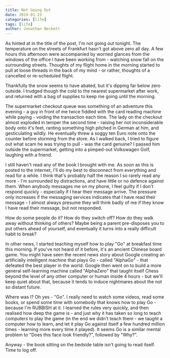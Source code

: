 ```yaml
---
title: Not Going Out
date: 2019-01-23
categories: [life]
tags: [life]
author: Jonathan Beckett
---
```


As hinted at in the title of the post, I'm not going out tonight. The temperature on the streets of Frankfurt hasn't got above zero all day. A few hours this afternoon were accompanied by worried glances from the windows of the office I have been working from - watching snow fall on the surrounding streets. Thoughts of my flight home in the morning started to pull at loose threads in the back of my mind - or rather, thoughts of a cancelled or re-scheduled flight.

Thankfully the snow seems to have abated, but it's dipping far below zero outside. I trudged though the cold to the nearest supermarket after work, and returned with a bag of supplies to keep me going until the morning.

The supermarket checkout queue was something of an adventure this evening - a guy in front of me twice fiddled with the card reading machine while paying - voiding the transaction each time. The lady on the checkout almost exploded in temper the second time - raising her not inconsiderable body onto it's feet, ranting something high pitched in German at him, and gesticulating wildly. He eventually threw a soggy ten Euro note onto the counter before storming from the store. As I walked back, I tried to figure out what scam he was trying to pull - was the card genuine? I passed him outside the supermarket, getting into a pimped-out Volkswagen Golf, laughing with a friend.

I still haven't read any of the book I brought with me. As soon as this is posted to the internet, I'll do my best to disconnect from everything and read for a while. I think that's probably half the reason I so rarely read any more - I'm surrounded by distractions, and have little or no defence against them. When anybody messages me on my phone, I feel guilty if I don't respond quickly - especially if I hear their message arrive. The pressure only increases if the messaging services indicates that I have read their message - I almost always presume they will think badly of me if they know I have read their message, but not responded.

How do some people do it? How do they switch off? How do they walk away without thinking of others? Maybe being a parent pre-disposes you to put others ahead of yourself, and eventually it turns into a really difficult habit to break?

In other news, I started teaching myself how to play "Go" at breakfast time this morning. If you've not heard of it before, it's an ancient Chinese board game. You might have seen the recent news story about Google creating an artificially intelligent machine that plays Go - called "AlphaGo" - that defeated the best player in the world. Google then went on to build a more general self-learning machine called "AlphaZero" that taught itself Chess beyond the level of any other computer or human inside 4 hours - but we'll keep quiet about that, because it tends to induce nightmares about the not so distant future.

Where was I? Oh yes - "Go". I really need to watch some videos, read some books, or spend some time with somebody that knows how to play Go - because I'm RUBBISH at it. I learned the rules very quickly, and then realised how deep the game is - and just why it has taken so long to teach computers to play the game (in the end we didn't teach them - we taught a computer how to learn, and let it play Go against itself a few hundred million times - learning more every time it played). It seems Go is a similar mental problem to "Does this face look friendly?", followed by "Why?".

Anyway - the book sitting on the bedside table isn't going to read itself. Time to log off.